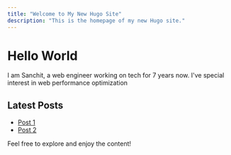 ```yaml
---
title: "Welcome to My New Hugo Site"
description: "This is the homepage of my new Hugo site."
---
```


# Hello World

I am Sanchit, a web engineer working on tech for 7 years now. I've special interest in web performance optimization

## Latest Posts

- [Post 1](./post1)
- [Post 2](./post2)

Feel free to explore and enjoy the content!